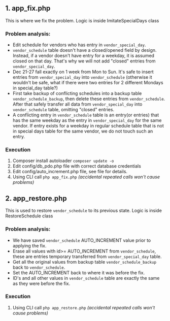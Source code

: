 ## 1. app_fix.php

This is where we fix the problem. Logic is inside ImitateSpecialDays class 

### Problem analysis:
- Edit schedule for vendors who has entry in `vendor_special_day`. 
- `vendor_schedule` table doesn't have a closed/opened field by design. 
Instead, if a vendor doesn't have entry for a weekday, it is assumed closed on that day. 
That's why we will not add "closed" entries from `vendor_special_day`.
- Dec 21-27 fall exactly on 1 week from Mon to Sun. It's safe to insert entries from `vendor_special_day` into 
`vendor_schedule` 
(otherwise it wouldn't be safe, what if there were two entries for 2 different Mondays in special_day table?)
- First take backup of conflicting schedules into a backup table `vendor_schedule_backup`, 
then delete these entries from `vendor_schedule`. After that safely transfer all data from `vendor_special_day` 
into `vendor_schedule` table, omitting "closed" entries. 
- A conflicting entry in `vendor_schedule` table is an entry(or entries) that has the same weekday as the entry
in `vendor_special_day` for the same vendor. If entry exists for a weekday in regular schedule table that is not 
in special days table for the same vendor, we do not touch such an entry.

### Execution
1. Composer install autoloader `composer update -o`
2. Edit config/db_pdo.php file with correct database credentials
3. Edit config/auto_increment.php file, see file for details.
4. Using CLI call `php app_fix.php` _(accidental repeated calls won't cause problems)_

## 2. app_restore.php

This is used to restore `vendor_schedule` to its previous state. Logic is inside RestoreSchedule class

### Problem analysis:
- We have saved `vendor_schedule` AUTO_INCREMENT value prior to applying the fix.
- Erase all values with id>= AUTO_INCREMENT from `vendor_schedule`, these are entries temporary transferred from
 `vendor_special_day` table.
- Get all the original values from backup table `vendor_schedule_backup` back to `vendor_schedule`.
- Set the AUTO_INCREMENT back to where it was before the fix.
- ID's and all other values in `vendor_schedule` table are exactly the same as they were before the fix.

### Execution
1. Using CLI call `php app_restore.php` _(accidental repeated calls won't cause problems)_